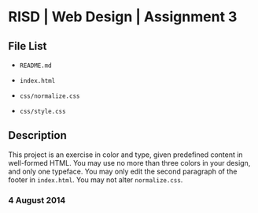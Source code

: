 # RISD | Web Design | Assignment 3

## File List
- `README.md`

- `index.html`

- `css/normalize.css`

- `css/style.css`

## Description
This project is an exercise in color and type, given predefined content in well-formed HTML. You may use no more than three colors in your design, and only one typeface. You may only edit the second paragraph of the footer in `index.html`. You may not alter `normalize.css`.

### 4 August 2014
